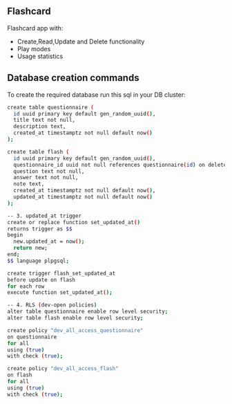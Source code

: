 ## Flashcard

Flashcard app with:

- Create,Read,Update and Delete functionality
- Play modes
- Usage statistics

## Database creation commands

To create the required database run this sql in your DB cluster:

```bash
create table questionnaire (
  id uuid primary key default gen_random_uuid(),
  title text not null,
  description text,
  created_at timestamptz not null default now()
);

create table flash (
  id uuid primary key default gen_random_uuid(),
  questionnaire_id uuid not null references questionnaire(id) on delete cascade,
  question text not null,
  answer text not null,
  note text,
  created_at timestamptz not null default now(),
  updated_at timestamptz not null default now()
);

-- 3. updated_at trigger
create or replace function set_updated_at()
returns trigger as $$
begin
  new.updated_at = now();
  return new;
end;
$$ language plpgsql;

create trigger flash_set_updated_at
before update on flash
for each row
execute function set_updated_at();

-- 4. RLS (dev-open policies)
alter table questionnaire enable row level security;
alter table flash enable row level security;

create policy "dev_all_access_questionnaire"
on questionnaire
for all
using (true)
with check (true);

create policy "dev_all_access_flash"
on flash
for all
using (true)
with check (true);

```
